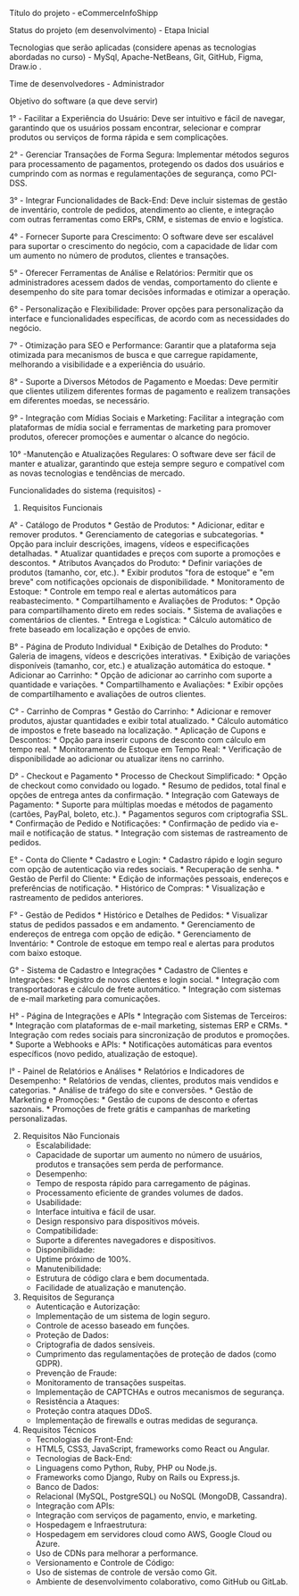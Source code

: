 Título do projeto - eCommerceInfoShipp 

Status do projeto (em desenvolvimento) - Etapa Inicial

Tecnologias que serão aplicadas (considere apenas as tecnologias abordadas no curso) - MySql, Apache-NetBeans, Git, GitHub, Figma, Draw.io .

Time de desenvolvedores - Administrador

Objetivo do software (a que deve servir)

  1° - Facilitar a Experiência do Usuário: Deve ser intuitivo e fácil de navegar, garantindo que os usuários possam encontrar, selecionar e comprar produtos ou serviços de forma rápida e sem complicações.

  2° - Gerenciar Transações de Forma Segura: Implementar métodos seguros para processamento de pagamentos, protegendo os dados dos usuários e cumprindo com as normas e regulamentações de segurança, como PCI-DSS.
      
  3° - Integrar Funcionalidades de Back-End: Deve incluir sistemas de gestão de inventário, controle de pedidos, atendimento ao cliente, e integração com outras ferramentas como ERPs, CRM, e sistemas de envio e logística.
      
  4° - Fornecer Suporte para Crescimento: O software deve ser escalável para suportar o crescimento do negócio, com a capacidade de lidar com um aumento no número de produtos, clientes e transações.
      
  5° - Oferecer Ferramentas de Análise e Relatórios: Permitir que os administradores acessem dados de vendas, comportamento do cliente e desempenho do site para tomar decisões informadas e otimizar a operação.
      
  6° - Personalização e Flexibilidade: Prover opções para personalização da interface e funcionalidades específicas, de acordo com as necessidades do negócio.
      
  7° - Otimização para SEO e Performance: Garantir que a plataforma seja otimizada para mecanismos de busca e que carregue rapidamente, melhorando a visibilidade e a experiência do usuário.
      
  8° - Suporte a Diversos Métodos de Pagamento e Moedas: Deve permitir que clientes utilizem diferentes formas de pagamento e realizem transações em diferentes moedas, se necessário.
      
  9° - Integração com Mídias Sociais e Marketing: Facilitar a integração com plataformas de mídia social e ferramentas de marketing para promover produtos, oferecer promoções e aumentar o alcance do negócio.
      
  10° -Manutenção e Atualizações Regulares: O software deve ser fácil de manter e atualizar, garantindo que esteja sempre seguro e compatível com as novas tecnologias e tendências de mercado.


Funcionalidades do sistema (requisitos) - 


 1. Requisitos Funcionais

A° - Catálogo de Produtos
            * Gestão de Produtos:
            * Adicionar, editar e remover produtos.
            * Gerenciamento de categorias e subcategorias.
            * Opção para incluir descrições, imagens, vídeos e especificações detalhadas.
            * Atualizar quantidades e preços com suporte a promoções e descontos.
            * Atributos Avançados do Produto:
            * Definir variações de produtos (tamanho, cor, etc.).
            * Exibir produtos "fora de estoque" e "em breve" com notificações opcionais de disponibilidade.
            * Monitoramento de Estoque:
            * Controle em tempo real e alertas automáticos para reabastecimento.
            * Compartilhamento e Avaliações de Produtos:
            * Opção para compartilhamento direto em redes sociais.
            * Sistema de avaliações e comentários de clientes.
            * Entrega e Logística:
            * Cálculo automático de frete baseado em localização e opções de envio.

B° - Página de Produto Individual
            * Exibição de Detalhes do Produto:
            * Galeria de imagens, vídeos e descrições interativas.
            * Exibição de variações disponíveis (tamanho, cor, etc.) e atualização automática do estoque.
            * Adicionar ao Carrinho:
            * Opção de adicionar ao carrinho com suporte a quantidade e variações.
            * Compartilhamento e Avaliações:
            * Exibir opções de compartilhamento e avaliações de outros clientes.

C° - Carrinho de Compras
            * Gestão do Carrinho:
            * Adicionar e remover produtos, ajustar quantidades e exibir total atualizado.
            * Cálculo automático de impostos e frete baseado na localização.
            * Aplicação de Cupons e Descontos:
            * Opção para inserir cupons de desconto com cálculo em tempo real.
            * Monitoramento de Estoque em Tempo Real:
            * Verificação de disponibilidade ao adicionar ou atualizar itens no carrinho.

D° - Checkout e Pagamento
            * Processo de Checkout Simplificado:
            * Opção de checkout como convidado ou logado.
            * Resumo de pedidos, total final e opções de entrega antes da confirmação.
            * Integração com Gateways de Pagamento:
            * Suporte para múltiplas moedas e métodos de pagamento (cartões, PayPal, boleto, etc.).
            * Pagamentos seguros com criptografia SSL.
            * Confirmação de Pedido e Notificações:
            * Confirmação de pedido via e-mail e notificação de status.
            * Integração com sistemas de rastreamento de pedidos.

E° - Conta do Cliente
            * Cadastro e Login:
            * Cadastro rápido e login seguro com opção de autenticação via redes sociais.
            * Recuperação de senha.
            * Gestão de Perfil do Cliente:
            * Edição de informações pessoais, endereços e preferências de notificação.
            * Histórico de Compras:
            * Visualização e rastreamento de pedidos anteriores.

F° - Gestão de Pedidos
            * Histórico e Detalhes de Pedidos:
            * Visualizar status de pedidos passados e em andamento.
            * Gerenciamento de endereços de entrega com opção de edição.
            * Gerenciamento de Inventário:
            * Controle de estoque em tempo real e alertas para produtos com baixo estoque.

G° - Sistema de Cadastro e Integrações
            * Cadastro de Clientes e Integrações:
            * Registro de novos clientes e login social.
            * Integração com transportadoras e cálculo de frete automático.
            * Integração com sistemas de e-mail marketing para comunicações.

H° - Página de Integrações e APIs
            * Integração com Sistemas de Terceiros:
            * Integração com plataformas de e-mail marketing, sistemas ERP e CRMs.
            * Integração com redes sociais para sincronização de produtos e promoções.
            * Suporte a Webhooks e APIs:
            * Notificações automáticas para eventos específicos (novo pedido, atualização de estoque).

I° - Painel de Relatórios e Análises
            * Relatórios e Indicadores de Desempenho:
            * Relatórios de vendas, clientes, produtos mais vendidos e categorias.
            * Análise de tráfego do site e conversões.
            * Gestão de Marketing e Promoções:
            * Gestão de cupons de desconto e ofertas sazonais.
            * Promoções de frete grátis e campanhas de marketing personalizadas.
      
      
      
2. Requisitos Não Funcionais
      * Escalabilidade:
      * Capacidade de suportar um aumento no número de usuários, produtos e transações sem perda de performance.
      * Desempenho:
      * Tempo de resposta rápido para carregamento de páginas.
      * Processamento eficiente de grandes volumes de dados.
      * Usabilidade:
      * Interface intuitiva e fácil de usar.
      * Design responsivo para dispositivos móveis.
      * Compatibilidade:
      * Suporte a diferentes navegadores e dispositivos.
      * Disponibilidade:
      * Uptime próximo de 100%.
      * Manutenibilidade:
      * Estrutura de código clara e bem documentada.
      * Facilidade de atualização e manutenção.
3. Requisitos de Segurança
      * Autenticação e Autorização:
      * Implementação de um sistema de login seguro.
      * Controle de acesso baseado em funções.
      * Proteção de Dados:
      * Criptografia de dados sensíveis.
      * Cumprimento das regulamentações de proteção de dados (como GDPR).
      * Prevenção de Fraude:
      * Monitoramento de transações suspeitas.
      * Implementação de CAPTCHAs e outros mecanismos de segurança.
      * Resistência a Ataques:
      * Proteção contra ataques DDoS.
      * Implementação de firewalls e outras medidas de segurança.
4. Requisitos Técnicos
      * Tecnologias de Front-End:
      * HTML5, CSS3, JavaScript, frameworks como React ou Angular.
      * Tecnologias de Back-End:
      * Linguagens como Python, Ruby, PHP ou Node.js.
      * Frameworks como Django, Ruby on Rails ou Express.js.
      * Banco de Dados:
      * Relacional (MySQL, PostgreSQL) ou NoSQL (MongoDB, Cassandra).
      * Integração com APIs:
      * Integração com serviços de pagamento, envio, e marketing.
      * Hospedagem e Infraestrutura:
      * Hospedagem em servidores cloud como AWS, Google Cloud ou Azure.
      * Uso de CDNs para melhorar a performance.
      * Versionamento e Controle de Código:
      * Uso de sistemas de controle de versão como Git.
      * Ambiente de desenvolvimento colaborativo, como GitHub ou GitLab.


